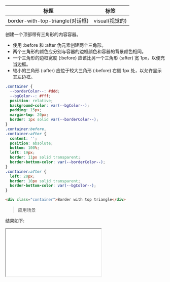 | 标题                             | 标签           |
| -------------------------------- | -------------- |
| border-with-top-triangle(对话框) | visual(视觉的) |

创建一个顶部带有三角形的内容容器。

- 使用 :before 和 :after 伪元素创建两个三角形。
- 两个三角形的颜色应分别与容器的边框颜色和容器的背景颜色相同。
- 一个三角形的边框宽度 (:before) 应该比另一个三角形 (:after) 宽 1px，以便充当边框。
- 较小的三角形 (:after) 应位于较大三角形 (:before) 右侧 1px 处，以允许显示其左边框。

```css
.container {
  --borderColor--: #ddd;
  --bgColor--: #fff;
  position: relative;
  background-color: var(--bgColor--);
  padding: 15px;
  margin-top: 20px;
  border: 1px solid var(--borderColor--);
}
.container:before,
.container:after {
  content: '';
  position: absolute;
  bottom: 100%;
  left: 19px;
  border: 11px solid transparent;
  border-bottom-color: var(--borderColor--);
}
.container:after {
  left: 20px;
  border: 10px solid transparent;
  border-bottom-color: var(--bgColor--);
}
```

```html
<div class="container">Border with top triangle</div>
```

> 应用场景

<div class="code-editor" data-url="codes/css/html/border-with-top-triangle.html" data-language="html"></div>

结果如下:

<iframe src="codes/css/html/border-with-top-triangle.html"></iframe>
